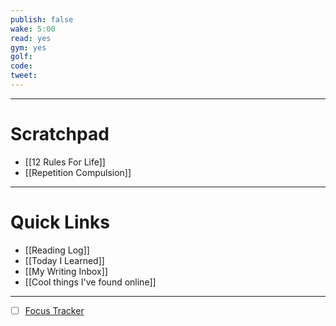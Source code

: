 ```yaml
---
publish: false
wake: 5:00
read: yes
gym: yes
golf:
code:
tweet:
---
```

***
# Scratchpad
- [[12 Rules For Life]]
- [[Repetition Compulsion]]



---
# Quick Links
- [[Reading Log]]
- [[Today I Learned]]
- [[My Writing Inbox]]
- [[Cool things I've found online]]

***
- [ ] [Focus Tracker](https://docs.google.com/spreadsheets/d/18ZL9CSRxE2z7pTKcaPGe3749GMO9Ov2UjVsRMQqShBk/edit#gid=696776801)
